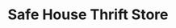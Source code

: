 ---
title: "Safe House Thrift Store"
url: /show-low/safe-house-thrift-store/
shop: Gebrauchtwaren
---